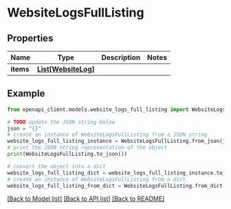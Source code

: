 # WebsiteLogsFullListing


## Properties

Name | Type | Description | Notes
------------ | ------------- | ------------- | -------------
**items** | [**List[WebsiteLog]**](WebsiteLog.md) |  | 

## Example

```python
from openapi_client.models.website_logs_full_listing import WebsiteLogsFullListing

# TODO update the JSON string below
json = "{}"
# create an instance of WebsiteLogsFullListing from a JSON string
website_logs_full_listing_instance = WebsiteLogsFullListing.from_json(json)
# print the JSON string representation of the object
print(WebsiteLogsFullListing.to_json())

# convert the object into a dict
website_logs_full_listing_dict = website_logs_full_listing_instance.to_dict()
# create an instance of WebsiteLogsFullListing from a dict
website_logs_full_listing_from_dict = WebsiteLogsFullListing.from_dict(website_logs_full_listing_dict)
```
[[Back to Model list]](../README.md#documentation-for-models) [[Back to API list]](../README.md#documentation-for-api-endpoints) [[Back to README]](../README.md)


